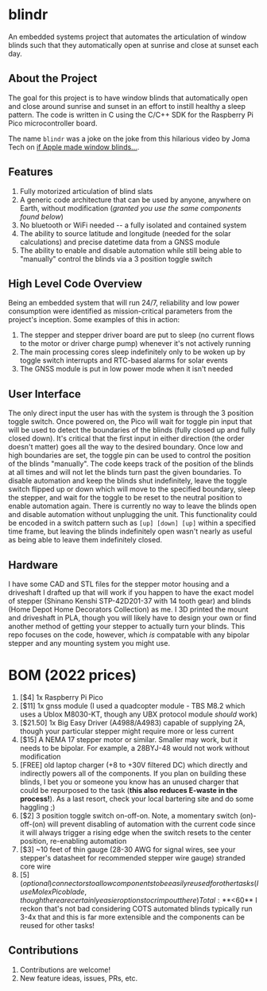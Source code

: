 # blindr
An embedded systems project that automates the articulation of window blinds such that they automatically open at sunrise and close at sunset each day.

## About the Project
The goal for this project is to have window blinds that automatically open and close around sunrise and sunset in an effort to instill healthy a sleep pattern. The code is written in C using the C/C++ SDK for the Raspberry Pi Pico microcontroller board.

The name `blindr` was a joke on the joke from this hilarious video by Joma Tech on [if Apple made window blinds...](https://youtu.be/Hv6EMd8dlQk).


## Features
1. Fully motorized articulation of blind slats
1. A generic code architecture that can be used by anyone, anywhere on Earth, without modification (_granted you use the same components found below_)
1. No bluetooth or WiFi needed -- a fully isolated and contained system
1. The ability to source latitude and longitude (needed for the solar calculations) and precise datetime data from a GNSS module
1. The ability to enable and disable automation while still being able to "manually" control the blinds via a 3 position toggle switch


## High Level Code Overview
Being an embedded system that will run 24/7, reliability and low power consumption were identified as mission-critical parameters from the project's inception.
Some examples of this in action:
1. The stepper and stepper driver board are put to sleep (no current flows to the motor or driver charge pump) whenever it's not actively running
1. The main processing cores sleep indefinitely only to be woken up by toggle switch interrupts and RTC-based alarms for solar events
1. The GNSS module is put in low power mode when it isn't needed


## User Interface
The only direct input the user has with the system is through the 3 position toggle switch. Once powered on, the Pico will wait for toggle pin input that will be used to detect the boundaries of the blinds (fully closed up and fully closed down). It's critical that the first input in either direction (the order doesn't matter) goes all the way to the desired boundary. Once low and high boundaries are set, the toggle pin can be used to control the position of the blinds "manually". The code keeps track of the position of the blinds at all times and will not let the blinds turn past the given boundaries. To disable automation and keep the blinds shut indefinitely, leave the toggle switch flipped up or down which will move to the specified boundary, sleep the stepper, and wait for the toggle to be reset to the neutral position to enable automation again. There is currently no way to leave the blinds open and disable automation without unplugging the unit. This functionality could be encoded in a switch pattern such as `[up] [down] [up]` within a specified time frame, but leaving the blinds indefinitely open wasn't nearly as useful as being able to leave them indefinitely closed.


## Hardware
I have some CAD and STL files for the stepper motor housing and a driveshaft I drafted up that will work if you happen to have the exact model of stepper (Shinano Kenshi STP-42D201-37 with 14 tooth gear) and blinds (Home Depot Home Decorators Collection) as me. I 3D printed the mount and driveshaft in PLA, though you will likely have to design your own or find another method of getting your stepper to actually turn your blinds. This repo focuses on the code, however, which _is_ compatable with any bipolar stepper and any mounting system you might use.


# BOM (2022 prices)
1. [$4]  1x Raspberry Pi Pico
1. [$11] 1x gnss module (I used a quadcopter module - TBS M8.2 which uses a Ublox M8030-KT, though any UBX protocol module _should_ work)
1. [$21.50] 1x Big Easy Driver (A4988/A4983) capable of supplying 2A, though your particular stepper might require more or less current
1. [$15] A NEMA 17 stepper motor or similar. Smaller may work, but it needs to be bipolar. For example, a 28BYJ-48 would not work without modification
1. [FREE] old laptop charger (+8 to +30V filtered DC) which directly and indirectly powers all of the components. If you plan on building these blinds, I bet you or someone you know has an unused charger that could be repurposed to the task (**this also reduces E-waste in the process!**). As a last resort, check your local bartering site and do some haggling ;)
1. [$2] 3 position toggle switch on-off-on. Note, a momentary switch (on)-off-(on) will prevent disabling of automation with the current code since it will always trigger a rising edge when the switch resets to the center position, re-enabling automation
1. [$3] ~10 feet of thin gauge (28-30 AWG for signal wires, see your stepper's datasheet for recommended stepper wire gauge) stranded core wire
1. [$5] (optional) connectors to allow components to be easily reused for other tasks (I use Molex Picoblade, though there are certainly easier options to crimp out there)
Total: **<$60** 
I reckon that's not bad considering COTS automated blinds typically run 3-4x that and this is far more extensible and the components can be reused for other tasks!


## Contributions
1. Contributions are welcome!
1. New feature ideas, issues, PRs, etc.
